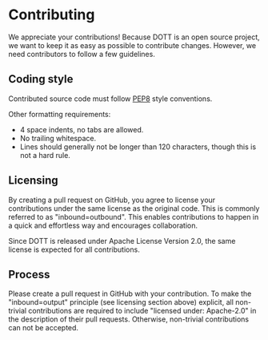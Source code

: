 Contributing
============

We appreciate your contributions! Because DOTT is an open source project, we want to keep it as
easy as possible to contribute changes. However, we need contributors to follow a few guidelines.

## Coding style

Contributed source code must follow [PEP8](https://www.python.org/dev/peps/pep-0008/) style
conventions.

Other formatting requirements:
- 4 space indents, no tabs are allowed.
- No trailing whitespace.
- Lines should generally not be longer than 120 characters, though this is not a hard rule.

## Licensing

By creating a pull request on GitHub, you agree to license your contributions under the same
license as the original code. This is commonly referred to as "inbound=outbound". This enables
contributions to happen in a quick and effortless way and encourages collaboration.

Since DOTT is released under Apache License Version 2.0, the same license is expected for all
contributions.

## Process

Please create a pull request in GitHub with your contribution.
To make the "inbound=output" principle (see licensing section above) explicit, all non-trivial
contributions are required to include "licensed under: Apache-2.0" in the description of their
pull requests. Otherwise, non-trivial contributions can not be accepted.
